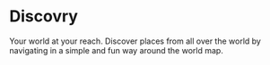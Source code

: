 # Discovry

Your world at your reach. Discover places from all over the world by navigating in a simple and fun way around the world map.

